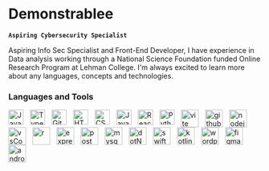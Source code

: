  
          
# Demonstrablee 
**` Aspiring Cybersecurity Specialist `**

Aspiring Info Sec Specialist and Front-End Developer, I have experience in Data analysis working through a National Science Foundation funded Online Research Program at Lehman College.
I'm always excited to learn more about any languages, concepts and technologies.

### Languages and Tools
<!--Devicons (https://devicon.dev/)-->
<img align="left" alt="Java" width="30px" style="padding-right:10px;" src="https://cdn.jsdelivr.net/gh/devicons/devicon/icons/java/java-original.svg"/>
<img align="left" alt="TypeScript" width="30px" style="padding-right:10px;" src="https://cdn.jsdelivr.net/gh/devicons/devicon/icons/typescript/typescript-plain.svg" />
<img align="left" alt="Git" width="30px" style="padding-right:10px;" src="https://cdn.jsdelivr.net/gh/devicons/devicon/icons/git/git-original.svg" />
<img align="left" alt="HTML" width="30px" style="padding-right:10px;" src="https://cdn.jsdelivr.net/gh/devicons/devicon/icons/html5/html5-plain.svg" />
<img align="left" alt="CSS" width="30px" style="padding-right:10px;" src="https://cdn.jsdelivr.net/gh/devicons/devicon/icons/css3/css3-plain.svg" />
<img align="left" alt="JavaScript" width="30px" style="padding-right:10px;" src="https://cdn.jsdelivr.net/gh/devicons/devicon/icons/javascript/javascript-plain.svg" />
<img align="left" alt="React" width="30px" style="padding-right:10px;" src="https://cdn.jsdelivr.net/gh/devicons/devicon/icons/react/react-original.svg" />
<img align="left" alt="Python" width="30px" style="padding-right:10px;" src="https://cdn.jsdelivr.net/gh/devicons/devicon/icons/python/python-plain.svg" />

<!-- Skill Icons (https://reactjsexample.com/skill-icons-beautiful-skills-icons-for-your-github-readme/)-->
<img align="left" alt="vite" width="35px" style="padding-right:10px;" src="https://skillicons.dev/icons?i=vite&theme=dark"/>
<img align="left" alt="github" width="35px" style="padding-right:10px;" src= "https://skillicons.dev/icons?i=github"/>
<img align="left" alt="nodejs" width="35px" style="padding-right:10px;" src= "https://skillicons.dev/icons?i=nodejs"/>
<img align="left" alt="vsCode" width="35px" style="padding-right:10px;" src="https://skillicons.dev/icons?i=vscode&theme=dark"  />
<img align="left" alt="r" width="35px" style="padding-right:10px;" src="https://skillicons.dev/icons?i=r&theme=dark"  />
<img align="left" alt="express" width="35px" style="padding-right:10px;" src="https://skillicons.dev/icons?i=express&theme=dark"/>
<img align="left" alt="postman" width="35px" style="padding-right:10px;" src="https://skillicons.dev/icons?i=postman&theme=dark"/> 
<img align="left" alt="mysqul" width="35px" style="padding-right:10px;" src="https://skillicons.dev/icons?i=mysql&theme=dark"/>

<img align="left" alt="dotNET" width="35px" style="padding-right:10px;" src="https://skillicons.dev/icons?i=dotnet&theme=dark"/>
<img align="left" alt="swift" width="35px" style="padding-right:10px;" src="https://skillicons.dev/icons?i=swift&theme=dark"/>

<img align="left" alt="kotlin" width="35px" style="padding-right:10px;" src="https://skillicons.dev/icons?i=kotlin&theme=dark"/>
<img align="left" alt="wordpress" width="35px" style="padding-right:10px;" src="https://skillicons.dev/icons?i=wordpress&theme=dark"/>
<img align="left" alt="figma" width="35px" style="padding-right:10px;" src="https://skillicons.dev/icons?i=figma&theme=dark"/>
<img align="left" alt="androidstudio" width="35px" style="padding-right:10px;" src="https://skillicons.dev/icons?i=androidstudio&theme=dark"/>


          


 

